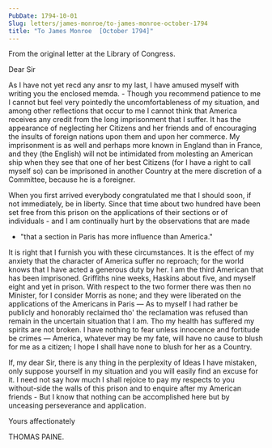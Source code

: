 ```yaml
---
PubDate: 1794-10-01
Slug: letters/james-monroe/to-james-monroe-october-1794
title: "To James Monroe  [October 1794]"
---
```


   From the original letter at the Library of Congress.

   Dear Sir

   As I have not yet recd any ansr to my last, I have amused myself
   with writing you the enclosed memda. - Though you recommend patience to
   me I cannot but feel very pointedly the uncomfortableness of my situation,
   and among other reflections that occur to me I cannot think that America
   receives any credit from the long imprisonment that I suffer. It has the
   appearance of neglecting her Citizens and her friends and of encouraging
   the insults of foreign nations upon them and upon her commerce. My
   imprisonment is as well and perhaps more known in England than in France,
   and they (the English) will not be intimidated from molesting an American
   ship when they see that one of her best Citizens (for I have a right to
   call myself so) can be imprisoned in another Country at the mere
   discretion of a Committee, because he is a foreigner.

   When you first arrived everybody congratulated me that I should soon, if
   not immediately, be in liberty. Since that time about two hundred have
   been set free from this prison on the applications of their sections or of
   individuals - and I am continually hurt by the observations that are made 
   - "that a section in Paris has more influence than America."

   It is right that I furnish you with these circumstances. It is the effect
   of my anxiety that the character of America suffer no reproach; for the
   world knows that I have acted a generous duty by her. I am the third
   American that has been imprisoned. Griffiths nine weeks, Haskins about
   five, and myself eight and yet in prison. With respect to the two
   former there was then no Minister, for I consider Morris as none; and they
   were liberated on the applications of the Americans in Paris &mdash; As to 
   myself I had rather be publicly and honorably reclaimed tho' the reclamation
   was refused than remain in the uncertain situation that I am. Tho my
   health has suffered my spirits are not broken. I have nothing to fear
   unless innocence and fortitude be crimes &mdash; America, whatever may be my 
   fate, will have no cause to blush for me as a
   citizen; I hope I shall have none to blush for her as a Country.

   If, my dear Sir, there is any thing in the perplexity of Ideas I have
   mistaken, only suppose yourself in my situation and you will easily find
   an excuse for it. I need not say how much I shall rejoice to pay my
   respects to you without-side the walls of this prison and to enquire
   after my American friends - But I know that nothing can be accomplished
   here but by unceasing perseverance and application.

   Yours affectionately

   THOMAS PAINE.


